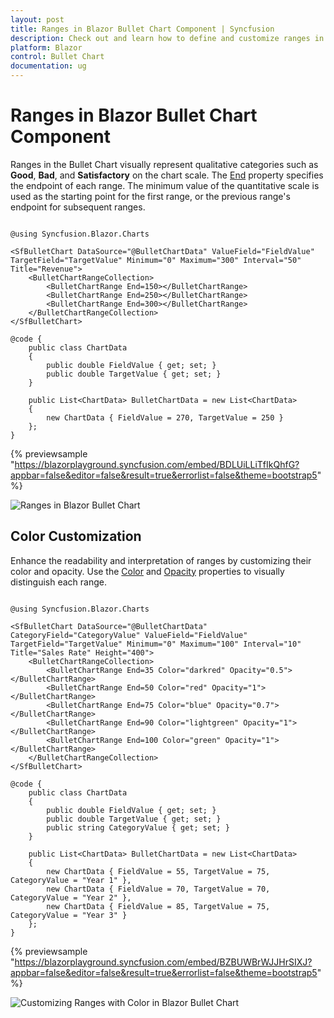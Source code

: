 ```yaml
---
layout: post
title: Ranges in Blazor Bullet Chart Component | Syncfusion
description: Check out and learn how to define and customize ranges in Syncfusion Blazor Bullet Chart component.
platform: Blazor
control: Bullet Chart 
documentation: ug
---
```


# Ranges in Blazor Bullet Chart Component

Ranges in the Bullet Chart visually represent qualitative categories such as **Good**, **Bad**, and **Satisfactory** on the chart scale. The [End](https://help.syncfusion.com/cr/blazor/Syncfusion.Blazor.Charts.BulletChartRange.html#Syncfusion_Blazor_Charts_BulletChartRange_End) property specifies the endpoint of each range. The minimum value of the quantitative scale is used as the starting point for the first range, or the previous range's endpoint for subsequent ranges.

```cshtml

@using Syncfusion.Blazor.Charts

<SfBulletChart DataSource="@BulletChartData" ValueField="FieldValue" TargetField="TargetValue" Minimum="0" Maximum="300" Interval="50" Title="Revenue">
    <BulletChartRangeCollection>
        <BulletChartRange End=150></BulletChartRange>
        <BulletChartRange End=250></BulletChartRange>
        <BulletChartRange End=300></BulletChartRange>
    </BulletChartRangeCollection>
</SfBulletChart>

@code {
    public class ChartData
    {
        public double FieldValue { get; set; }
        public double TargetValue { get; set; }
    }

    public List<ChartData> BulletChartData = new List<ChartData>
    {
        new ChartData { FieldValue = 270, TargetValue = 250 }
    };
}

```
{% previewsample "https://blazorplayground.syncfusion.com/embed/BDLUiLLiTfIkQhfG?appbar=false&editor=false&result=true&errorlist=false&theme=bootstrap5" %}

![Ranges in Blazor Bullet Chart](images/blazor-bullet-chart-range.png)

## Color Customization

Enhance the readability and interpretation of ranges by customizing their color and opacity. Use the [Color](https://help.syncfusion.com/cr/blazor/Syncfusion.Blazor.Charts.BulletChartRange.html#Syncfusion_Blazor_Charts_BulletChartRange_Color) and [Opacity](https://help.syncfusion.com/cr/blazor/Syncfusion.Blazor.Charts.BulletChartRange.html#Syncfusion_Blazor_Charts_BulletChartRange_Opacity) properties to visually distinguish each range.

```cshtml

@using Syncfusion.Blazor.Charts

<SfBulletChart DataSource="@BulletChartData" CategoryField="CategoryValue" ValueField="FieldValue" TargetField="TargetValue" Minimum="0" Maximum="100" Interval="10" Title="Sales Rate" Height="400">
    <BulletChartRangeCollection>
        <BulletChartRange End=35 Color="darkred" Opacity="0.5"></BulletChartRange>
        <BulletChartRange End=50 Color="red" Opacity="1"></BulletChartRange>
        <BulletChartRange End=75 Color="blue" Opacity="0.7"></BulletChartRange>
        <BulletChartRange End=90 Color="lightgreen" Opacity="1"></BulletChartRange>
        <BulletChartRange End=100 Color="green" Opacity="1"></BulletChartRange>
    </BulletChartRangeCollection>
</SfBulletChart>

@code {
    public class ChartData
    {
        public double FieldValue { get; set; }
        public double TargetValue { get; set; }
        public string CategoryValue { get; set; }
    }

    public List<ChartData> BulletChartData = new List<ChartData>
    {
        new ChartData { FieldValue = 55, TargetValue = 75, CategoryValue = "Year 1" },
        new ChartData { FieldValue = 70, TargetValue = 70, CategoryValue = "Year 2" },
        new ChartData { FieldValue = 85, TargetValue = 75, CategoryValue = "Year 3" }
    };
}

```
{% previewsample "https://blazorplayground.syncfusion.com/embed/BZBUWBrWJJHrSIXJ?appbar=false&editor=false&result=true&errorlist=false&theme=bootstrap5" %}

![Customizing Ranges with Color in Blazor Bullet Chart](images/blazor-bullet-chart-range-customization.png)
